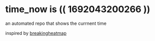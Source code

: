 # time_now is (( 1692043200266 ))

an automated repo that shows the currnent time

inspired by [breakingheatmap](https://github.com/breakingheatmap/breakingheatmap)